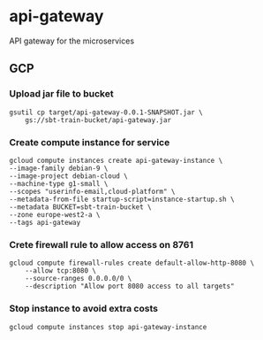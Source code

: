 # api-gateway
API gateway for the microservices 

## GCP

### Upload jar file to bucket
```
gsutil cp target/api-gateway-0.0.1-SNAPSHOT.jar \
    gs://sbt-train-bucket/api-gateway.jar
```

### Create compute instance for service
```
gcloud compute instances create api-gateway-instance \
--image-family debian-9 \
--image-project debian-cloud \
--machine-type g1-small \
--scopes "userinfo-email,cloud-platform" \
--metadata-from-file startup-script=instance-startup.sh \
--metadata BUCKET=sbt-train-bucket \
--zone europe-west2-a \
--tags api-gateway
```

### Crete firewall rule to allow access on 8761
```
gcloud compute firewall-rules create default-allow-http-8080 \
    --allow tcp:8080 \
    --source-ranges 0.0.0.0/0 \
    --description "Allow port 8080 access to all targets"
```

### Stop instance to avoid extra costs
```
gcloud compute instances stop api-gateway-instance
```
